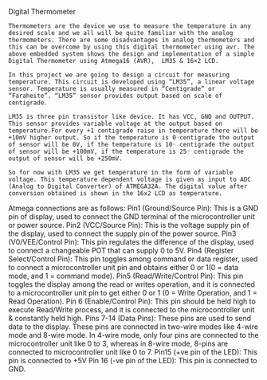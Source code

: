 Digital Thermometer

    Thermometers are the device we use to measure the temperature in any desired scale and we all will be quite familiar with the analog thermometers. There are some disadvantages in analog thermometers and this can be overcome by using this digital thermometer using avr. The above embedded system shows the design and implementation of a simple Digital Thermometer using Atmega16 (AVR),  LM35 & 16×2 LCD.

    In this project we are going to design a circuit for measuring temperature. This circuit is developed using “LM35”, a linear voltage sensor. Temperature is usually measured in “Centigrade” or “Faraheite”. “LM35” sensor provides output based on scale of centigrade.

    LM35 is three pin transistor like device. It has VCC, GND and OUTPUT. This sensor provides variable voltage at the output based on temperature.For every +1 centigrade raise in temperature there will be +10mV higher output. So if the temperature is 0◦centigrade the output of sensor will be 0V, if the temperature is 10◦ centigrade the output of sensor will be +100mV, if the temperature is 25◦ centigrade the output of sensor will be +250mV.

    So for now with LM35 we get temperature in the form of variable voltage. This temperature dependent voltage is given as input to ADC (Analog to Digital Converter) of ATMEGA32A. The digital value after conversion obtained is shown in the 16x2 LCD as temperature.

Atmega connections are as follows:
Pin1 (Ground/Source Pin): This is a GND pin of display, used to connect the GND terminal of the microcontroller unit or power source.
Pin2 (VCC/Source Pin): This is the voltage supply pin of the display, used to connect the supply pin of the power source.
Pin3 (V0/VEE/Control Pin): This pin regulates the difference of the display, used to connect a changeable POT that can supply 0 to 5V.
Pin4 (Register Select/Control Pin): This pin toggles among command or data register, used to connect a microcontroller unit pin and obtains either 0 or 1(0 = data mode, and 1 = command mode).
Pin5 (Read/Write/Control Pin): This pin toggles the display among the read or writes operation, and it is connected to a microcontroller unit pin to get either 0 or 1 (0 = Write Operation, and 1 = Read Operation).
Pin 6 (Enable/Control Pin): This pin should be held high to execute Read/Write process, and it is connected to the microcontroller unit & constantly held high.
Pins 7-14 (Data Pins): These pins are used to send data to the display. These pins are connected in two-wire modes like 4-wire mode and 8-wire mode. In 4-wire mode, only four pins are connected to the microcontroller unit like 0 to 3, whereas in 8-wire mode, 8-pins are connected to microcontroller unit like 0 to 7.
Pin15 (+ve pin of the LED): This pin is connected to +5V
Pin 16 (-ve pin of the LED): This pin is connected to GND.

